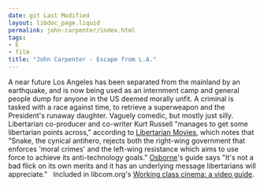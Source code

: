 ```yaml
---
date: git Last Modified
layout: libdoc_page.liquid
permalink: john-carpenter/index.html
tags:
- E
- film
title: "John Carpenter - Escape from L.A."
---
```


A near future Los Angeles has been separated from the  mainland by an earthquake, and is now being used as an internment camp and  general people dump for anyone in the US deemed morally unfit. A criminal is  tasked with a race against time, to retrieve a superweapon and the President's  runaway daughter. Vaguely comedic, but mostly just silly.
 
Libertarian co-producer and co-writer Kurt Russell  "manages to get some libertarian points across," according to <a href="http://libertarianmovies.net/E/Escape-From-LA-1996-.html">Libertarian  Movies</a>, which notes that "Snake, the cynical antihero, rejects both the  right-wing government that enforces 'moral crimes' and the left-wing resistance  which aims to use force to achieve its anti-technology goals." <a href="biblio.htm#Osborne">Osborne</a>'s guide says "It's not a bad flick on  its own merits and it has an underlying message libertarians will appreciate." 
 
Included in libcom.org's <a href="https://libcom.org/library/working-class-cinema-video-guide">Working  class cinema: a video guide</a>.